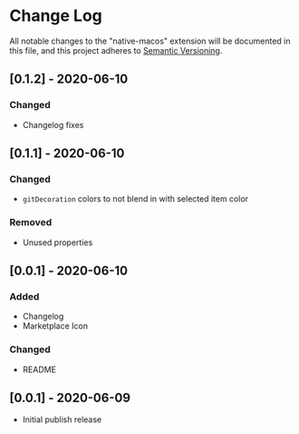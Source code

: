 # Change Log

All notable changes to the "native-macos" extension will be documented in this file, and this project adheres to [Semantic Versioning](https://semver.org/spec/v2.0.0.html).

## [0.1.2] - 2020-06-10

### Changed

- Changelog fixes

## [0.1.1] - 2020-06-10

### Changed

- `gitDecoration` colors to not blend in with selected item color

### Removed

- Unused properties

## [0.0.1] - 2020-06-10

### Added

- Changelog
- Marketplace Icon

### Changed

- README

## [0.0.1] - 2020-06-09

- Initial publish release
